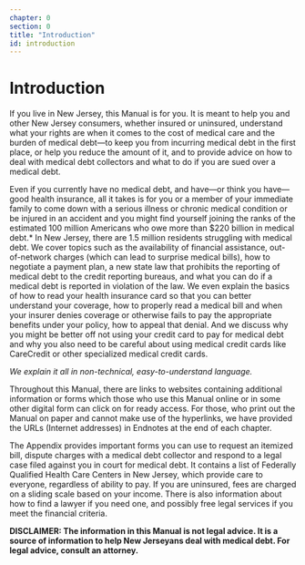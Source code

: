 ```yaml
---
chapter: 0
section: 0
title: "Introduction"
id: introduction
---
```


# Introduction

If you live in New Jersey, this Manual is for you. It
is meant to help you and other New Jersey consumers,
whether insured or uninsured, understand what your
rights are when it comes to the cost of medical care and
the burden of medical debt—to keep you from incurring
medical debt in the first place, or help you reduce the
amount of it, and to provide advice on how to deal with
medical debt collectors and what to do if you are sued
over a medical debt.

Even if you currently have no medical debt, and
have—or think you have—good health insurance, all it
takes is for you or a member of your immediate family
to come down with a serious illness or chronic medical
condition or be injured in an accident and you might find
yourself joining the ranks of the estimated 100 million
Americans who owe more than $220 billion in medical
debt.\* In New Jersey, there are 1.5 million residents
struggling with medical debt.
We cover topics such as the availability of financial assistance, out-of-network charges
(which can lead to surprise medical bills), how to negotiate a payment plan, a new state law that
prohibits the reporting of medical debt to the credit reporting bureaus, and what you can do if a
medical debt is reported in violation of the law. We even explain the basics of how to read your
health insurance card so that you can better understand your coverage, how to properly read
a medical bill and when your insurer denies coverage or otherwise fails to pay the appropriate
benefits under your policy, how to appeal that denial. And we discuss why you might be better
off not using your credit card to pay for medical debt and why you also need to be careful about
using medical credit cards like CareCredit or other specialized medical credit cards.

_We explain it all in non-technical, easy-to-understand language._

Throughout this Manual, there are links to websites containing additional information or
forms which those who use this Manual online or in some other digital form can click on for ready
access. For those, who print out the Manual on paper and cannot make use of the hyperlinks, we
have provided the URLs (Internet addresses) in Endnotes at the end of each chapter.

The Appendix provides important forms you can
use to request an itemized bill, dispute charges with a
medical debt collector and respond to a legal case filed
against you in court for medical debt. It contains a list of
Federally Qualified Health Care Centers in New Jersey,
which provide care to everyone, regardless of ability to
pay. If you are uninsured, fees are charged on a sliding
scale based on your income. There is also information
about how to find a lawyer if you need one, and possibly
free legal services if you meet the financial criteria.

**DISCLAIMER: The information in this Manual is not legal advice. It is a source of information to help New Jerseyans deal with medical debt. For legal advice, consult an attorney.**
